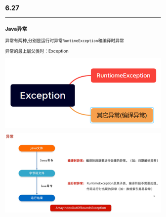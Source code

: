 ## 6.27

---



### Java异常



异常有两种,分别是运行时异常`RuntimeException`和编译时异常

 异常的最上层父类时：Exception

![1](README.assets/1.png)

![2](README.assets/2.png)
